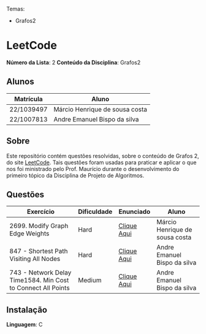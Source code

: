 Temas:
 - Grafos2

# LeetCode

**Número da Lista**: 2
**Conteúdo da Disciplina**: Grafos2

## Alunos
|Matrícula | Aluno |
| -- | -- |
| 22/1039497  | Márcio Henrique de sousa costa |
| 22/1007813 |  Andre Emanuel Bispo da silva |

## Sobre 
Este repositório contém questões resolvidas, sobre o conteúdo de Grafos 2, do site [LeetCode](https://leetcode.com). Tais questões foram usadas para praticar e aplicar o que nos foi ministrado pelo Prof. Maurício durante o desenvolvimento do primeiro tópico da Disciplina de Projeto de Algoritmos. 

## Questões
| Exercício | Dificuldade | Enunciado | Aluno |
| -- | -- | -- | -- |
| 2699. Modify Graph Edge Weights | Hard | [Clique Aqui](https://leetcode.com/problems/modify-graph-edge-weights/description/) | Márcio Henrique de sousa costa |
| 847 - Shortest Path Visiting All Nodes | Hard | [Clique Aqui](https://leetcode.com/problems/minimum-obstacle-removal-to-reach-corner/description/) | Andre Emanuel Bispo da silva |
| 743 - Network Delay Time1584. Min Cost to Connect All Points| Medium | [Clique Aqui](https://leetcode.com/problems/min-cost-to-connect-all-points/description/) | Andre Emanuel Bispo da silva |



## Instalação 
**Linguagem**: C






